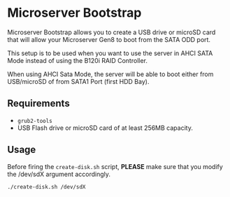 # Microserver Bootstrap

Microserver Bootstrap allows you to create a USB drive or microSD card that will allow your Microserver Gen8 to boot from the SATA ODD port.

This setup is to be used when you want to use the server in AHCI SATA Mode instead of using the B120i RAID Controller.

When using AHCI Sata Mode, the server will be able to boot either from USB/microSD of from SATA1 Port (first HDD Bay).

## Requirements

 * `grub2-tools`
 * USB Flash drive or microSD card of at least 256MB capacity.

## Usage

Before firing the `create-disk.sh` script, **PLEASE** make sure that you modify the /dev/sdX argument accordingly.

```
./create-disk.sh /dev/sdX
```
